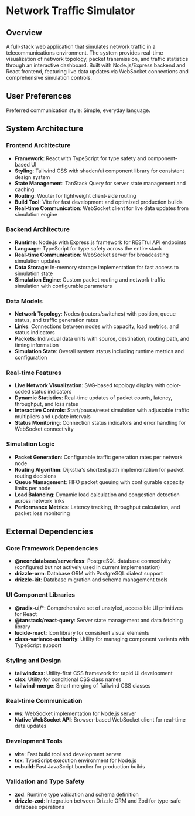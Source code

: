 # Network Traffic Simulator

## Overview

A full-stack web application that simulates network traffic in a telecommunications environment. The system provides real-time visualization of network topology, packet transmission, and traffic statistics through an interactive dashboard. Built with Node.js/Express backend and React frontend, featuring live data updates via WebSocket connections and comprehensive simulation controls.

## User Preferences

Preferred communication style: Simple, everyday language.

## System Architecture

### Frontend Architecture
- **Framework**: React with TypeScript for type safety and component-based UI
- **Styling**: Tailwind CSS with shadcn/ui component library for consistent design system
- **State Management**: TanStack Query for server state management and caching
- **Routing**: Wouter for lightweight client-side routing
- **Build Tool**: Vite for fast development and optimized production builds
- **Real-time Communication**: WebSocket client for live data updates from simulation engine

### Backend Architecture
- **Runtime**: Node.js with Express.js framework for RESTful API endpoints
- **Language**: TypeScript for type safety across the entire stack
- **Real-time Communication**: WebSocket server for broadcasting simulation updates
- **Data Storage**: In-memory storage implementation for fast access to simulation state
- **Simulation Engine**: Custom packet routing and network traffic simulation with configurable parameters

### Data Models
- **Network Topology**: Nodes (routers/switches) with position, queue status, and traffic generation rates
- **Links**: Connections between nodes with capacity, load metrics, and status indicators
- **Packets**: Individual data units with source, destination, routing path, and timing information
- **Simulation State**: Overall system status including runtime metrics and configuration

### Real-time Features
- **Live Network Visualization**: SVG-based topology display with color-coded status indicators
- **Dynamic Statistics**: Real-time updates of packet counts, latency, throughput, and loss rates
- **Interactive Controls**: Start/pause/reset simulation with adjustable traffic multipliers and update intervals
- **Status Monitoring**: Connection status indicators and error handling for WebSocket connectivity

### Simulation Logic
- **Packet Generation**: Configurable traffic generation rates per network node
- **Routing Algorithm**: Dijkstra's shortest path implementation for packet routing decisions
- **Queue Management**: FIFO packet queuing with configurable capacity limits per node
- **Load Balancing**: Dynamic load calculation and congestion detection across network links
- **Performance Metrics**: Latency tracking, throughput calculation, and packet loss monitoring

## External Dependencies

### Core Framework Dependencies
- **@neondatabase/serverless**: PostgreSQL database connectivity (configured but not actively used in current implementation)
- **drizzle-orm**: Database ORM with PostgreSQL dialect support
- **drizzle-kit**: Database migration and schema management tools

### UI Component Libraries
- **@radix-ui/***: Comprehensive set of unstyled, accessible UI primitives for React
- **@tanstack/react-query**: Server state management and data fetching library
- **lucide-react**: Icon library for consistent visual elements
- **class-variance-authority**: Utility for managing component variants with TypeScript support

### Styling and Design
- **tailwindcss**: Utility-first CSS framework for rapid UI development
- **clsx**: Utility for conditional CSS class names
- **tailwind-merge**: Smart merging of Tailwind CSS classes

### Real-time Communication
- **ws**: WebSocket implementation for Node.js server
- **Native WebSocket API**: Browser-based WebSocket client for real-time data updates

### Development Tools
- **vite**: Fast build tool and development server
- **tsx**: TypeScript execution environment for Node.js
- **esbuild**: Fast JavaScript bundler for production builds

### Validation and Type Safety
- **zod**: Runtime type validation and schema definition
- **drizzle-zod**: Integration between Drizzle ORM and Zod for type-safe database operations